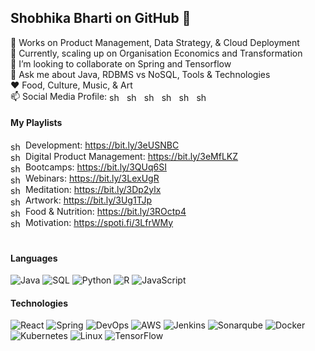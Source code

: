 ## Shobhika Bharti on GitHub :wave: 
🔭 Works on Product Management, Data Strategy, & Cloud Deployment  
🌱 Currently, scaling up on Organisation Economics and Transformation  
👯 I’m looking to collaborate on Spring and Tensorflow   
💬 Ask me about Java, RDBMS vs NoSQL, Tools & Technologies  
:hearts: Food, Culture, Music, & Art  
📫 Social Media Profile: 
<a href="https://twitter.com/shobhikabharti" target="blank"><img align="center" src="https://raw.githubusercontent.com/rahuldkjain/github-profile-readme-generator/master/src/images/icons/Social/twitter.svg" alt="shobhikabharti" height="15" width="20" /></a>&nbsp;
<a href="https://linkedin.com/in/shobhikabharti" target="blank"><img align="center" src="https://raw.githubusercontent.com/rahuldkjain/github-profile-readme-generator/master/src/images/icons/Social/linked-in-alt.svg" alt="shobhikabharti" height="15" width="20"  /></a>&nbsp;
<a href="https://instagram.com/shobhikabharti" target="blank"><img align="center" src="https://raw.githubusercontent.com/rahuldkjain/github-profile-readme-generator/master/src/images/icons/Social/instagram.svg" alt="shobhikabharti" height="15" width="20"  /></a>&nbsp;
<a href="https://facebook.com/shobhikabharti" target="blank"><img align="center" src="https://raw.githubusercontent.com/rahuldkjain/github-profile-readme-generator/master/src/images/icons/Social/facebook.svg" alt="shobhikabharti" height="15" width="20" /></a>&nbsp;
<a href="https://pinterest.com/shobhikabharti" target="blank"><img align="center" src="https://raw.githubusercontent.com/rahuldkjain/github-profile-readme-generator/master/src/images/icons/Social/pinterest.svg" alt="shobhikabharti" height="15" width="20" /></a>&nbsp;
<a href="https://open.spotify.com/user/shobhikabharti?si=f5e608006e1949cf" target="blank"><img align="center" src="https://raw.githubusercontent.com/rahuldkjain/github-profile-readme-generator/master/src/images/icons/Social/spotify.svg" alt="shobhikabharti" height="15" width="20" /></a>


#### My Playlists

<a><img align="center" src="https://raw.githubusercontent.com/rahuldkjain/github-profile-readme-generator/master/src/images/icons/Social/youtube.svg" alt="shobhikabharti" height="15" width="20" /></a> Development: https://bit.ly/3eUSNBC     
<a><img align="center" src="https://raw.githubusercontent.com/rahuldkjain/github-profile-readme-generator/master/src/images/icons/Social/youtube.svg" alt="shobhikabharti" height="15" width="20" /></a> Digital Product Management: https://bit.ly/3eMfLKZ  
<a><img align="center" src="https://raw.githubusercontent.com/rahuldkjain/github-profile-readme-generator/master/src/images/icons/Social/youtube.svg" alt="shobhikabharti" height="15" width="20" /></a> Bootcamps: https://bit.ly/3QUq6SI  
<a><img align="center" src="https://raw.githubusercontent.com/rahuldkjain/github-profile-readme-generator/master/src/images/icons/Social/youtube.svg" alt="shobhikabharti" height="15" width="20" /></a> Webinars: https://bit.ly/3LexUgR  
<a><img align="center" src="https://raw.githubusercontent.com/rahuldkjain/github-profile-readme-generator/master/src/images/icons/Social/youtube.svg" alt="shobhikabharti" height="15" width="20" /></a> Meditation: https://bit.ly/3Dp2ylx  
<a><img align="center" src="https://raw.githubusercontent.com/rahuldkjain/github-profile-readme-generator/master/src/images/icons/Social/youtube.svg" alt="shobhikabharti" height="15" width="20" /></a> Artwork: https://bit.ly/3Ug1TJp  
<a><img align="center" src="https://raw.githubusercontent.com/rahuldkjain/github-profile-readme-generator/master/src/images/icons/Social/youtube.svg" alt="shobhikabharti" height="15" width="20" /></a> Food & Nutrition: https://bit.ly/3ROctp4  
<a><img align="center" src="https://raw.githubusercontent.com/rahuldkjain/github-profile-readme-generator/master/src/images/icons/Social/spotify.svg" alt="shobhikabharti" height="15" width="20" /></a> Motivation: https://spoti.fi/3LfrWMy  

#

#### Languages

![Java](https://img.shields.io/badge/-Java-000?&logo=Java&logoColor=007396)
![SQL](https://img.shields.io/badge/-SQL-000?&logo=MySQL)
![Python](https://img.shields.io/badge/-Python-000?&logo=Python)
![R](https://img.shields.io/badge/-R-000?&logo=R)
![JavaScript](https://img.shields.io/badge/-JavaScript-000?&logo=JavaScript)

#### Technologies

![React](https://img.shields.io/badge/-React-000?&logo=React)
![Spring](https://img.shields.io/badge/-Spring-000?&logo=Spring)
![DevOps](https://img.shields.io/badge/-DevOps-000?&logo=atlassian)
![AWS](https://img.shields.io/badge/-AWS-000?&logo=Amazon-AWS&logoColor=F90)
![Jenkins](https://img.shields.io/badge/-Jenkins-000?&logo=Jenkins)
![Sonarqube](https://img.shields.io/badge/-Sonar-000?&logo=Sonarqube)
![Docker](https://img.shields.io/badge/-Docker-000?&logo=Docker)
![Kubernetes](https://img.shields.io/badge/-Kubernetes-000?&logo=Kubernetes)
![Linux](https://img.shields.io/badge/-Linux-000?&logo=Linux)
![TensorFlow](https://img.shields.io/badge/-TensorFlow-000?&logo=TensorFlow)

# 

